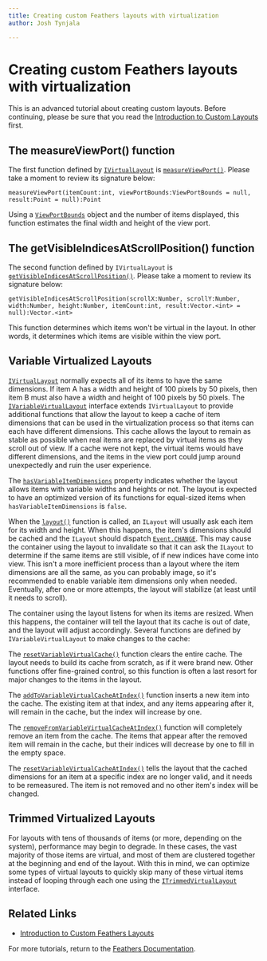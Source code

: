 ```yaml
---
title: Creating custom Feathers layouts with virtualization  
author: Josh Tynjala

---
```

# Creating custom Feathers layouts with virtualization

This is an advanced tutorial about creating custom layouts. Before continuing, please be sure that you read the [Introduction to Custom Layouts](custom-layouts.html) first.

## The measureViewPort() function

The first function defined by [`IVirtualLayout`](../api-reference/feathers/layout/IVirtualLayout.html) is [`measureViewPort()`](../api-reference/feathers/layout/IVirtualLayout.html#measureViewPort()). Please take a moment to review its signature below:

``` code
measureViewPort(itemCount:int, viewPortBounds:ViewPortBounds = null, result:Point = null):Point
```

Using a [`ViewPortBounds`](../api-reference/feathers/layout/ViewPortBounds.html) object and the number of items displayed, this function estimates the final width and height of the view port.

## The getVisibleIndicesAtScrollPosition() function

The second function defined by `IVirtualLayout` is [`getVisibleIndicesAtScrollPosition()`](../api-reference/feathers/layout/IVirtualLayout.html#getVisibleIndicesAtScrollPosition()). Please take a moment to review its signature below:

``` code
getVisibleIndicesAtScrollPosition(scrollX:Number, scrollY:Number, width:Number, height:Number, itemCount:int, result:Vector.<int> = null):Vector.<int>
```

This function determines which items won't be virtual in the layout. In other words, it determines which items are visible within the view port.

## Variable Virtualized Layouts

[`IVirtualLayout`](../api-reference/feathers/layout/IVirtualLayout.html) normally expects all of its items to have the same dimensions. If item A has a width and height of 100 pixels by 50 pixels, then item B must also have a width and height of 100 pixels by 50 pixels. The [`IVariableVirtualLayout`](../api-reference/feathers/layout/IVariableVirtualLayout.html) interface extends `IVirtualLayout` to provide additional functions that allow the layout to keep a cache of item dimensions that can be used in the virtualization process so that items can each have different dimensions. This cache allows the layout to remain as stable as possible when real items are replaced by virtual items as they scroll out of view. If a cache were not kept, the virtual items would have different dimensions, and the items in the view port could jump around unexpectedly and ruin the user experience.

The [`hasVariableItemDimensions`](../api-reference/feathers/layout/IVariableVirtualLayout.html#hasVariableItemDimensions) property indicates whether the layout allows items with variable widths and heights or not. The layout is expected to have an optimized version of its functions for equal-sized items when `hasVariableItemDimensions` is `false`.

When the [`layout()`](../api-reference/feathers/layout/ILayout.html#layout()) function is called, an `ILayout` will usually ask each item for its width and height. When this happens, the item's dimensions should be cached and the `ILayout` should dispatch [`Event.CHANGE`](../api-reference/feathers/layout/ILayout.html#event:change). This may cause the container using the layout to invalidate so that it can ask the `ILayout` to determine if the same items are still visible, of if new indices have come into view. This isn't a more inefficient process than a layout where the item dimensions are all the same, as you can probably image, so it's recommended to enable variable item dimensions only when needed. Eventually, after one or more attempts, the layout will stabilize (at least until it needs to scroll).

The container using the layout listens for when its items are resized. When this happens, the container will tell the layout that its cache is out of date, and the layout will adjust accordingly. Several functions are defined by `IVariableVirtualLayout` to make changes to the cache:

The [`resetVariableVirtualCache()`](../api-reference/feathers/layout/IVariableVirtualLayout.html#resetVariableVirtualCache()) function clears the entire cache. The layout needs to build its cache from scratch, as if it were brand new. Other functions offer fine-grained control, so this function is often a last resort for major changes to the items in the layout.

The [`addToVariableVirtualCacheAtIndex()`](../api-reference/feathers/layout/IVariableVirtualLayout.html#addToVariableVirtualCacheAtIndex()) function inserts a new item into the cache. The existing item at that index, and any items appearing after it, will remain in the cache, but the index will increase by one.

The [`removeFromVariableVirtualCacheAtIndex()`](../api-reference/feathers/layout/IVariableVirtualLayout.html#removeFromVariableVirtualCacheAtIndex()) function will completely remove an item from the cache. The items that appear after the removed item will remain in the cache, but their indices will decrease by one to fill in the empty space.

The [`resetVariableVirtualCacheAtIndex()`](../api-reference/feathers/layout/IVariableVirtualLayout.html#resetVariableVirtualCacheAtIndex()) tells the layout that the cached dimensions for an item at a specific index are no longer valid, and it needs to be remeasured. The item is not removed and no other item's index will be changed.

## Trimmed Virtualized Layouts

For layouts with tens of thousands of items (or more, depending on the system), performance may begin to degrade. In these cases, the vast majority of those items are virtual, and most of them are clustered together at the beginning and end of the layout. With this in mind, we can optimize some types of virtual layouts to quickly skip many of these virtual items instead of looping through each one using the [`ITrimmedVirtualLayout`](../api-reference/feathers/layout/ITrimmedVirtualLayout.html) interface.

## Related Links

-   [Introduction to Custom Feathers Layouts](custom-layouts.html)

For more tutorials, return to the [Feathers Documentation](index.html).


